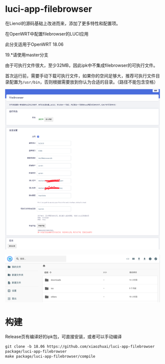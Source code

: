 # luci-app-filebrowser
在Lienol的源码基础上改进而来，添加了更多特性和配置项。

在OpenWRT中配置filebrowser的LUCI应用

此分支适用于OpenWRT 18.06

19.*请使用master分支

由于可执行文件很大，至少32MB，因此ipk中不集成filebrowser的可执行文件。

首次运行前，需要手动下载可执行文件，如果你的空间足够大，推荐可执行文件目录配置为`/usr/bin`，否则根据需要放到你认为合适的目录。（路径不能包含空格）

![preview.png](preview.png)

![preview2.png](preview2.png)


# 构建

Release页有编译好的ipk包，可直接安装，或者可以手动编译

```
git clone -b 18.06 https://github.com/xiaozhuai/luci-app-filebrowser package/luci-app-filebrowser
make package/luci-app-filebrowser/compile
```


